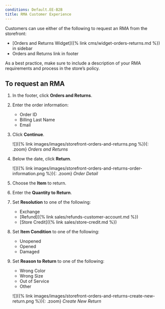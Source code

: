 ```yaml
---
conditions: Default.EE-B2B
title: RMA Customer Experience
---
```


Customers can use either of the following to request an RMA from the storefront:

- [Orders and Returns Widget]({% link cms/widget-orders-returns.md %}) in sidebar
- Orders and Returns link in footer

As a best practice, make sure to include a description of your RMA requirements and process in the store’s policy.

## To request an RMA

1. In the footer, click **Orders and Returns**.

1. Enter the order information:

   - Order ID
   - Billing Last Name
   - Email

1. Click **Continue**.

    ![]({% link images/images/storefront-orders-and-returns.png %}){: .zoom}
    _Orders and Returns_

1. Below the date, click **Return**.

    ![]({% link images/images/storefront-orders-and-returns-order-information.png %}){: .zoom}
    _Order Detail_

1. Choose the **Item** to return.

1. Enter the **Quantity to Return**.

1. Set **Resolution** to one of the following:

   - Exchange
   - [Refund]({% link sales/refunds-customer-account.md %})
   - [Store Credit]({% link sales/store-credit.md %})

1. Set **Item Condition** to one of the following:

   - Unopened
   - Opened
   - Damaged

1. Set **Reason to Return** to one of the following:

   - Wrong Color
   - Wrong Size
   - Out of Service
   - Other

    ![]({% link images/images/storefront-orders-and-returns-create-new-return.png %}){: .zoom}
    _Create New Return_
